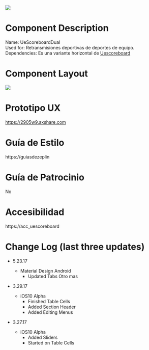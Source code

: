 ![](https://raw.githubusercontent.com/iamkeeler/UXTOOLTIME/master/UXTOOLTIMELOGO.png)

# Component Description
Name: UeScoreboardDual<br>
Used for: Retransmisiones deportivas de deportes de equipo.<br>
Dependencies: Es una variante horizontal de  [Uescoreboard](https://github.com/Pascalmarin/mytest_repo)


# Component Layout
![](https://github.com/Pascalmarin/mytest_repo/blob/master/u34.png)

# Prototipo UX
https://2905w9.axshare.com

# Guía de Estilo
https://guiasdezeplin

# Guía de Patrocinio
No
# Accesibilidad
https://acc_uescoreboard

# Change Log (last three updates)

-  5.23.17
    + Material Design Android
        * Updated Tabs Otro mas

-  3.29.17
    + iOS10 Alpha
        * Finished Table Cells
        * Added Section Header
        * Added Editing Menus

- 3.27.17
    + iOS10 Alpha
        * Added Sliders
        * Started on Table Cells
